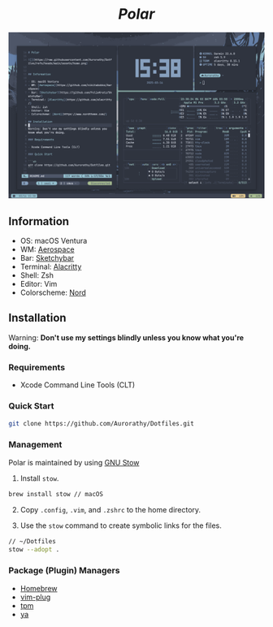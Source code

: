 <div>
  <h1 align=center> 
    <em> Polar </em> 
  </h1>
</div>


![](https://raw.githubusercontent.com/Aurorathy/Dotfiles/refs/heads/main/assets/home.png)


## Information

- OS: macOS Ventura
- WM: [Aerospace](https://github.com/nikitabobko/AeroSpace)
- Bar: [Sketchybar](https://github.com/FelixKratz/SketchyBar)
- Terminal: [Alacritty](https://github.com/alacritty/)
- Shell: Zsh
- Editor: Vim
- Colorscheme: [Nord](https://www.nordtheme.com/)

## Installation

Warning: **Don't use my settings blindly unless you know what you're doing.**

### Requirements

- Xcode Command Line Tools (CLT)

### Quick Start

```sh
git clone https://github.com/Aurorathy/Dotfiles.git
```

### Management

Polar is maintained by using [GNU Stow]()

1. Install `stow`.

```sh
brew install stow // macOS
```

2. Copy `.config`, `.vim`, and `.zshrc` to the home directory.

3. Use the `stow` command to create symbolic links for the files.

```sh
// ~/Dotfiles
stow --adopt .
```

### Package (Plugin) Managers

- [Homebrew](https://brew.sh/)
- [vim-plug](https://github.com/junegunn/vim-plug)
- [tpm](https://github.com/tmux-plugins/tpm)
- [ya](https://github.com/yazi-rs/plugins)

